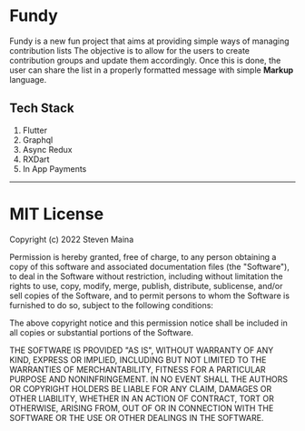 # Fundy

Fundy is a new fun project that aims at providing simple ways of managing contribution lists
The objective is to allow for the users to create contribution groups and update them accordingly. Once this is done, the user can share the list in a properly formatted message with simple **Markup** language.

## Tech Stack

1. Flutter
2. Graphql
3. Async Redux
4. RXDart
5. In App Payments

---

# MIT License

Copyright (c) 2022 Steven Maina

Permission is hereby granted, free of charge, to any person obtaining a copy
of this software and associated documentation files (the "Software"), to deal
in the Software without restriction, including without limitation the rights
to use, copy, modify, merge, publish, distribute, sublicense, and/or sell
copies of the Software, and to permit persons to whom the Software is
furnished to do so, subject to the following conditions:

The above copyright notice and this permission notice shall be included in all
copies or substantial portions of the Software.

THE SOFTWARE IS PROVIDED "AS IS", WITHOUT WARRANTY OF ANY KIND, EXPRESS OR
IMPLIED, INCLUDING BUT NOT LIMITED TO THE WARRANTIES OF MERCHANTABILITY,
FITNESS FOR A PARTICULAR PURPOSE AND NONINFRINGEMENT. IN NO EVENT SHALL THE
AUTHORS OR COPYRIGHT HOLDERS BE LIABLE FOR ANY CLAIM, DAMAGES OR OTHER
LIABILITY, WHETHER IN AN ACTION OF CONTRACT, TORT OR OTHERWISE, ARISING FROM,
OUT OF OR IN CONNECTION WITH THE SOFTWARE OR THE USE OR OTHER DEALINGS IN THE
SOFTWARE.
